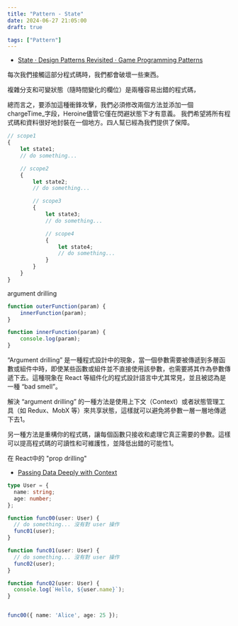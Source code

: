 ```yaml
---
title: "Pattern - State"
date: 2024-06-27 21:05:00
draft: true

tags: ["Pattern"]
---
```


- [State · Design Patterns Revisited · Game Programming Patterns](https://gameprogrammingpatterns.com/state.html)




每次我們接觸這部分程式碼時，我們都會破壞一些東西。

複雜分支和可變狀態（隨時間變化的欄位）是兩種容易出錯的程式碼，

總而言之，要添加這種衝鋒攻擊，我們必須修改兩個方法並添加一個 chargeTime_字段，Heroine儘管它僅在閃避狀態下才有意義。
我們希望將所有程式碼和資料很好地封裝在一個地方。四人幫已經為我們提供了保障。




```ts
// scope1
{
    let state1;
    // do something...

    // scope2
    {
        let state2;
        // do something...

        // scope3
        {
            let state3;
            // do something...

            // scope4
            {
                let state4;
                // do something...
            }
        }
    }
}
```

argument drilling
```js
function outerFunction(param) {
    innerFunction(param);
}

function innerFunction(param) {
    console.log(param);
}
```

“Argument drilling” 是一種程式設計中的現象，當一個參數需要被傳遞到多層函數或組件中時，即使某些函數或組件並不直接使用該參數，也需要將其作為參數傳遞下去。這種現象在 React 等組件化的程式設計語言中尤其常見，並且被認為是一種 “bad smell”。

解決 “argument drilling” 的一種方法是使用上下文（Context）或者狀態管理工具（如 Redux、MobX 等）來共享狀態，這樣就可以避免將參數一層一層地傳遞下去1。

另一種方法是重構你的程式碼，讓每個函數只接收和處理它真正需要的參數。這樣可以提高程式碼的可讀性和可維護性，並降低出錯的可能性1。

在 React中的 "prop drilling"
- [Passing Data Deeply with Context](https://react.dev/learn/passing-data-deeply-with-context)


```ts
type User = {
  name: string;
  age: number;
};

function func00(user: User) {
  // do something... 沒有對 user 操作
  func01(user);
}

function func01(user: User) {
  // do something... 沒有對 user 操作
  func02(user);
}

function func02(user: User) {
  console.log(`Hello, ${user.name}`);
}


func00({ name: 'Alice', age: 25 });
```